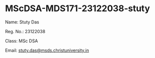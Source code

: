 # MScDSA-MDS171-23122038-stuty

Name: Stuty Das

Reg. No.: 23122038

Class: MSc DSA

Email: stuty.das@msds.christuniversity.in